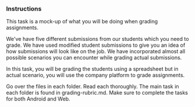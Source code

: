 ### Instructions

This task is a mock-up of what you will be doing when grading assignments. 

We've have five different submissions from our students which you need to grade. We have used modified student submissions to give you an idea of how submissions will look like on the job. We have incorporated almost all possible scenarios you can encounter while grading actual submissions.

In this task, you will be grading the students using a spreadsheet but in actual scenario, you will use the company platform to grade assignments. 

Go over the files in each folder. Read each thoroughly. The main task in each folder is found in grading-rubric.md. Make sure to complete the tasks for both Android and Web. 
